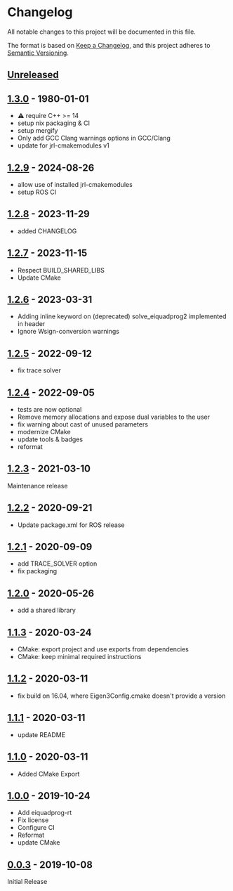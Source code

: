 # Changelog

All notable changes to this project will be documented in this file.

The format is based on [Keep a Changelog](https://keepachangelog.com/en/1.0.0/),
and this project adheres to [Semantic Versioning](https://semver.org/spec/v2.0.0.html).

## [Unreleased]

## [1.3.0] - 1980-01-01

- :warning: require C++ >= 14
- setup nix packaging & CI
- setup mergify
- Only add GCC Clang warnings options in GCC/Clang
- update for jrl-cmakemodules v1

## [1.2.9] - 2024-08-26

- allow use of installed jrl-cmakemodules
- setup ROS CI

## [1.2.8] - 2023-11-29

- added CHANGELOG

## [1.2.7] - 2023-11-15

- Respect BUILD_SHARED_LIBS
- Update CMake

## [1.2.6] - 2023-03-31

- Adding inline keyword on (deprecated) solve_eiquadprog2 implemented in header
- Ignore Wsign-conversion warnings

## [1.2.5] - 2022-09-12

- fix trace solver


## [1.2.4] - 2022-09-05

- tests are now optional
- Remove memory allocations and expose dual variables to the user
- fix warning about cast of unused parameters
- modernize CMake
- update tools & badges
- reformat


## [1.2.3] - 2021-03-10

Maintenance release

## [1.2.2] - 2020-09-21

- Update package.xml for ROS release

## [1.2.1] - 2020-09-09

- add TRACE_SOLVER option
- fix packaging

## [1.2.0] - 2020-05-26

- add a shared library

## [1.1.3] - 2020-03-24

- CMake: export project and use exports from dependencies
- CMake: keep minimal required instructions

## [1.1.2] - 2020-03-11

- fix build on 16.04, where Eigen3Config.cmake doesn't provide a version

## [1.1.1] - 2020-03-11

- update README

## [1.1.0] - 2020-03-11

- Added CMake Export

## [1.0.0] - 2019-10-24

- Add eiquadprog-rt
- Fix license
- Configure CI
- Reformat
- update CMake

## [0.0.3] - 2019-10-08

Initial Release

[Unreleased]: https://github.com/stack-of-tasks/eiquadprog/compare/v1.3.0...HEAD
[1.3.0]: https://github.com/stack-of-tasks/eiquadprog/compare/v1.2.9...v1.3.0
[1.2.9]: https://github.com/stack-of-tasks/eiquadprog/compare/v1.2.8...v1.2.9
[1.2.8]: https://github.com/stack-of-tasks/eiquadprog/v1.2.7...v1.2.8
[1.2.7]: https://github.com/stack-of-tasks/eiquadprog/v1.2.6...v1.2.7
[1.2.6]: https://github.com/stack-of-tasks/eiquadprog/v1.2.5...v1.2.6
[1.2.5]: https://github.com/stack-of-tasks/eiquadprog/v1.2.4...v1.2.5
[1.2.4]: https://github.com/stack-of-tasks/eiquadprog/v1.2.3...v1.2.4
[1.2.3]: https://github.com/stack-of-tasks/eiquadprog/v1.2.2...v1.2.3
[1.2.2]: https://github.com/stack-of-tasks/eiquadprog/v1.2.1...v1.2.2
[1.2.1]: https://github.com/stack-of-tasks/eiquadprog/v1.2.0...v1.2.1
[1.2.0]: https://github.com/stack-of-tasks/eiquadprog/v1.1.3...v1.2.0
[1.1.3]: https://github.com/stack-of-tasks/eiquadprog/v1.1.2...v1.1.3
[1.1.2]: https://github.com/stack-of-tasks/eiquadprog/v1.1.1...v1.1.2
[1.1.1]: https://github.com/stack-of-tasks/eiquadprog/v1.1.0...v1.1.1
[1.1.0]: https://github.com/stack-of-tasks/eiquadprog/v1.0.0...v1.1.0
[1.0.0]: https://github.com/stack-of-tasks/eiquadprog/v0.0.3...v1.0.0
[0.0.3]: https://github.com/stack-of-tasks/eiquadprog/releases/tag/v0.0.3
